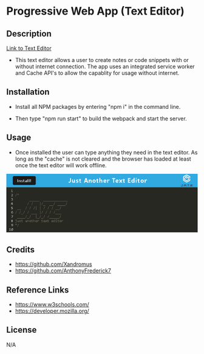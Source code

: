 # Progressive Web App (Text Editor)

## Description

[Link to Text Editor](https://web-app-text-editor7.herokuapp.com/)

  - This text editor allows a user to create notes or code snippets with or without internet connection. The app uses an integrated service worker and Cache API's to allow the capablity for usage without internet.

## Installation

  - Install all NPM packages by entering "npm i" in the command line.

  - Then type "npm run start" to build the webpack and start the server.

## Usage

  - Once installed the user can type anything they need in the text editor. As long as the "cache" is not cleared and the browser has loaded at least once the text editor will work offline.

![Image of Text Editor](./client/src/images/WebApp.png)

## Credits

  - https://github.com/Xandromus
  - https://github.com/AnthonyFrederick7

## Reference Links

  - https://www.w3schools.com/
  - https://developer.mozilla.org/

## License

N/A
